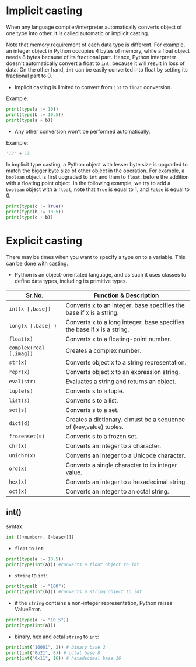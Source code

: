 # Implicit casting
When any language compiler/interpreter automatically converts object of one type into other, it is called automatic or implicit casting.

Note that memory requirement of each data type is different. For example, an integer object in Python occupies 4 bytes of memory, while a float object needs 8 bytes because of its fractional part. Hence, Python interpreter doesn't automatically convert a float to `int`, because it will result in loss of data. On the other hand, `int` can be easily converted into float by setting its fractional part to 0.

- Implicit casting is limited to convert from `int` to `float` conversion.

Example:
```Python
print(type(a := 10))
print(type(b := 10.5))
print(type(a + b))
```

- Any other conversion won't be performed automatically.

Example:
```Python
'12' + 13
```

In implicit type casting, a Python object with lesser byte size is upgraded to match the bigger byte size of other object in the operation. For example, a `boolean` object is first upgraded to `int` and then to `float`, before the addition with a floating point object. In the following example, we try to add a `boolean` object with a `float`, note that `True` is equal to 1, and `False` is equal to 0.

```Python
print(type(c := True))
print(type(b := 10.5))
print(type(c + b))
```

# Explicit casting
There may be times when you want to specify a type on to a variable. This can be done with casting.
- Python is an object-orientated language, and as such it uses classes to define data types, including its primitive types.

| Sr.No.                | Function & Description                                                  |
| --------------------- | ----------------------------------------------------------------------- |
| `int(x [,base])`        | Converts x to an integer. base specifies the base if x is a string.     |
| `long(x [,base] )`      | Converts x to a long integer. base specifies the base if x is a string. |
| `float(x)`              | Converts x to a floating-point number.                                  |
| `complex(real [,imag])` | Creates a complex number.                                               |
| `str(x)`                | Converts object x to a string representation.                           |
| `repr(x)`               | Converts object x to an expression string.                              |
| `eval(str)`             | Evaluates a string and returns an object.                               |
| `tuple(s)`              | Converts s to a tuple.                                                  |
| `list(s)`               | Converts s to a list.                                                   |
| `set(s)`                | Converts s to a set.                                                    |
| `dict(d)`               | Creates a dictionary. d must be a sequence of (key,value) tuples.       |
| `frozenset(s)`          | Converts s to a frozen set.                                             |
| `chr(x)`                | Converts an integer to a character.                                     |
| `unichr(x)`             | Converts an integer to a Unicode character.                             |
| `ord(x)`                | Converts a single character to its integer value.                       |
| `hex(x)`                | Converts an integer to a hexadecimal string.                            |
| `oct(x)`                | Converts an integer to an octal string.                                 |

## int()

syntax:
```python
int ([<number>, [<base>]])
```

- `float` to `int`:
```Python
print(type(a := 10.5))
print(type(int(a))) #converts a float object to int
```

- `string` to `int`:
```Python
print(type(b := "100"))
print(type(int(b))) #converts a string object to int
```

- if the `string` contains a non-integer representation, Python raises ValueError.
```Python
print(type(a := "10.5"))
print(type(int(a)))
```

- binary, hex and octal `string` to `int`:
```Python
print(int("10001", 2)) # binary base 2
print(int("0o21", 8)) # octal base 8
print(int("0x11", 16)) # hexadecimal base 16
```
